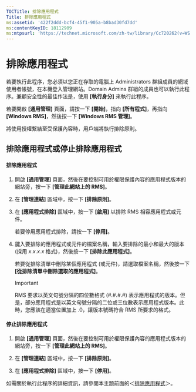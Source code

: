 ```yaml
---
TOCTitle: 排除應用程式
Title: 排除應用程式
ms:assetid: '422f2ddd-bcf4-45f1-905a-b8bad30fd7dd'
ms:contentKeyID: 18112909
ms:mtpsurl: 'https://technet.microsoft.com/zh-tw/library/Cc720262(v=WS.10)'
---
```


排除應用程式
============

若要執行此程序，您必須以您正在存取的電腦上 Administrators 群組成員的網域使用者帳號，在本機登入管理網站。Domain Admins 群組的成員也可以執行此程序。兼顧安全性的最佳作法是，使用 **\[執行身分\]** 來執行此程序。

若要開啟 **\[通用管理\]** 頁面，請按一下 **\[開始\]**，指向 **\[所有程式\]**，再指向 **\[Windows RMS\]**，然後按一下 **\[Windows RMS 管理\]**。

將使用授權繫結至受保護內容時，用戶端將執行排除原則。

排除應用程式或停止排除應用程式
------------------------------

#### 排除應用程式

1.  開啟 **\[通用管理\]** 頁面，然後在要控制可用於權限保護內容的應用程式版本的網站旁，按一下 **\[管理此網站上的 RMS\]**。

2.  在 **\[管理連結\]** 區域中，按一下 **\[排除原則\]**。

3.  在 **\[應用程式排除\]** 區域中，按一下 **\[啟用\]** 以排除 RMS 相容應用程式或元件。

    若要停用應用程式排除，請按一下 **\[停用\]**。

4.  鍵入要排除的應用程式或元件的檔案名稱，輸入要排除的最小和最大的版本 (採用 *x*.*x*.*x*.*x* 格式)，然後按一下 **\[排除此應用程式\]**。

    若要從排除清單中刪除某個應用程式 (或元件)，請選取檔案名稱，然後按一下 **\[從排除清單中刪除選取的應用程式\]**。

    > [!IMPORTANT]  
    > RMS 要求以英文句號分隔的四位數格式 (\#.\#.\#.\#) 表示應用程式的版本。但是，部分應用程式是以英文句號分隔的二位或三位數表示應用程式版本。此時，您應該在適當位置加上 .0，讓版本號碼符合 RMS 所要求的格式。 

#### 停止排除應用程式

1.  開啟 **\[通用管理\]** 頁面，然後在要控制可用於權限保護內容的應用程式版本的網站旁，按一下 **\[管理此網站上的 RMS\]**。

2.  在 **\[管理連結\]** 區域中，按一下 **\[排除原則\]**。

3.  在 **\[應用程式排除\]** 區域中，按一下 **\[停用\]**。

如需關於執行此程序的詳細資訊，請參閱本主題前面的＜[排除應用程式](https://technet.microsoft.com/b68ae4b2-b9ba-44ae-90cb-c88df600ec86)＞。
